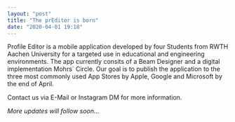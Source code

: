 ```yaml
---
layout: "post"
title: "The prEditor is born"
date: "2020-04-01 19:18"
---
```

Profile Editor is a mobile application developed by four Students from RWTH Aachen University for a targeted use in educational and engineering environments. The app currently consits of a Beam Designer and a digital implementation Mohrs´ Circle. Our goal is to publish the application to the three most commonly used App Stores by Apple, Google and Microsoft  by the end of April.

Contact us via E-Mail or Instagram DM for more information.

*More updates will follow soon...*
